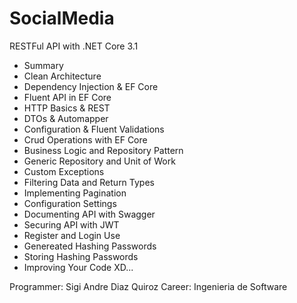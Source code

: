 # SocialMedia

RESTFul API with .NET Core 3.1
- Summary
- Clean Architecture
- Dependency Injection & EF Core
- Fluent API in EF Core
- HTTP Basics & REST
- DTOs & Automapper
- Configuration & Fluent Validations
- Crud Operations with EF Core
- Business Logic and Repository Pattern
- Generic Repository and Unit of Work
- Custom Exceptions
- Filtering Data and Return Types
- Implementing Pagination
- Configuration Settings
- Documenting API with Swagger
- Securing API with JWT
- Register and Login Use
- Genereated Hashing Passwords
- Storing Hashing Passwords
- Improving Your Code XD...

Programmer: Sigi Andre Diaz Quiroz
Career: Ingenieria de Software
